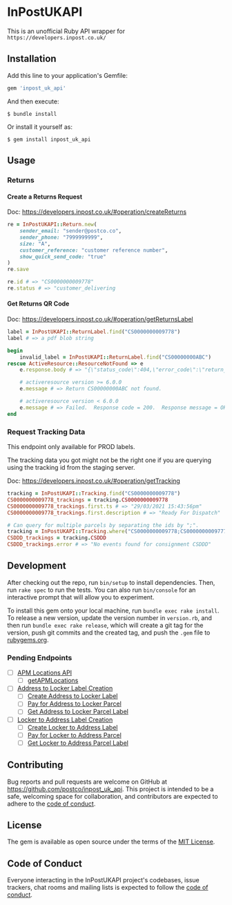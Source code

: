 # InPostUKAPI
This is an unofficial Ruby API wrapper for `https://developers.inpost.co.uk/`
## Installation

Add this line to your application's Gemfile:

```ruby
gem 'inpost_uk_api'
```

And then execute:

    $ bundle install

Or install it yourself as:

    $ gem install inpost_uk_api

## Usage
### Returns
#### Create a Returns Request
Doc: https://developers.inpost.co.uk/#operation/createReturns
```ruby
re = InPostUKAPI::Return.new(
    sender_email: "sender@postco.co",
    sender_phone: "7999999999",
    size: "A",
    customer_reference: "customer reference number",
    show_quick_send_code: "true"
)
re.save

re.id # => "CS0000000009778"
re.status # => "customer_delivering
```
#### Get Returns QR Code
Doc: https://developers.inpost.co.uk/#operation/getReturnsLabel
```ruby
label = InPostUKAPI::ReturnLabel.find("CS0000000009778")
label # => a pdf blob string

begin
    invalid_label = InPostUKAPI::ReturnLabel.find("CS00000000ABC")
rescue ActiveResource::ResourceNotFound => e
    e.response.body # => "{\"status_code\":404,\"error_code\":\"return_not_found\",\"message\":\"Return CS0000000009778d not found.\",\"errors\":{}}"

    # activeresource version >= 6.0.0
    e.message # => Return CS00000000ABC not found.

    # activeresource version < 6.0.0
    e.message # => Failed.  Response code = 200.  Response message = OK.    
end
```
### Request Tracking Data
This endpoint only available for PROD labels.

The tracking data you got might not be the right one if you are querying using the tracking id from the staging server.

Doc: https://developers.inpost.co.uk/#operation/getTracking
```ruby
tracking = InPostUKAPI::Tracking.find("CS0000000009778")
CS0000000009778_trackings = tracking.CS0000000009778
CS0000000009778_trackings.first.ts # => "29/03/2021 15:43:56pm"
CS0000000009778_trackings.first.description # => "Ready For Dispatch"

# Can query for multiple parcels by separating the ids by ";".
tracking = InPostUKAPI::Tracking.where("CS0000000009778;CS0000000009777;CSDDD")
CSDDD_trackings = tracking.CSDDD
CSDDD_trackings.error # => "No events found for consignment CSDDD"
```

## Development

After checking out the repo, run `bin/setup` to install dependencies. Then, run `rake spec` to run the tests. You can also run `bin/console` for an interactive prompt that will allow you to experiment.

To install this gem onto your local machine, run `bundle exec rake install`. To release a new version, update the version number in `version.rb`, and then run `bundle exec rake release`, which will create a git tag for the version, push git commits and the created tag, and push the `.gem` file to [rubygems.org](https://rubygems.org).

### Pending Endpoints
- [ ] [APM Locations API](https://developers.inpost.co.uk/#tag/APM-Locations-API)
   - [ ] [getAPMLocations](https://developers.inpost.co.uk/#operation/getAPMLocations)
- [ ] [Address to Locker Label Creation](https://developers.inpost.co.uk/#tag/Address-to-Locker-Label-Creation)
    - [ ] [Create Address to Locker Label](https://developers.inpost.co.uk/#operation/addressToLocker)
    - [ ] [Pay for Address to Locker Parcel](https://developers.inpost.co.uk/#operation/addressToLockerPayment)
    - [ ] [Get Address to Locker Parcel Label](https://developers.inpost.co.uk/#operation/getAddressToLockerLabel)
- [ ] [Locker to Address Label Creation](https://developers.inpost.co.uk/#tag/Locker-to-Address-Label-Creation)
    - [ ] [Create Locker to Address Label](https://developers.inpost.co.uk/#operation/lockerToAdddress)
    - [ ] [Pay for Locker to Address Parcel](https://developers.inpost.co.uk/#operation/lockerToAddressPayment)
    - [ ] [Get Locker to Address Parcel Label](https://developers.inpost.co.uk/#operation/getLockerToAddressLabel)

## Contributing

Bug reports and pull requests are welcome on GitHub at https://github.com/postco/inpost_uk_api. This project is intended to be a safe, welcoming space for collaboration, and contributors are expected to adhere to the [code of conduct](https://github.com/postco/inpost_uk_api/blob/main/CODE_OF_CONDUCT.md).

## License

The gem is available as open source under the terms of the [MIT License](https://opensource.org/licenses/MIT).

## Code of Conduct

Everyone interacting in the InPostUKAPI project's codebases, issue trackers, chat rooms and mailing lists is expected to follow the [code of conduct](https://github.com/postco/inpost_uk_api/blob/main/CODE_OF_CONDUCT.md).
